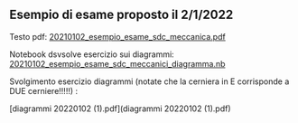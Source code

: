 ## Esempio di esame proposto il 2/1/2022

Testo pdf: [20210102_esempio_esame_sdc_meccanica.pdf](20210102_esempio_esame_sdc_meccanica.pdf) 

Notebook dsvsolve esercizio sui diagrammi:  [20210102_esempio_esame_sdc_meccanici_diagramma.nb](20210102_esempio_esame_sdc_meccanici_diagramma.nb) 

Svolgimento esercizio diagrammi (notate che la cerniera in E corrisponde a DUE cerniere!!!!!) :

[diagrammi 20220102 (1).pdf](diagrammi 20220102 (1).pdf) 



